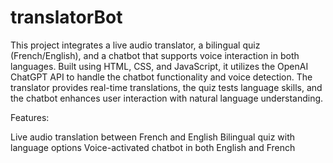 ﻿# translatorBot
This project integrates a live audio translator, a bilingual quiz (French/English), and a chatbot that supports voice interaction in both languages. Built using HTML, CSS, and JavaScript, it utilizes the OpenAI ChatGPT API to handle the chatbot functionality and voice detection. The translator provides real-time translations, the quiz tests language skills, and the chatbot enhances user interaction with natural language understanding.

Features:

Live audio translation between French and English
Bilingual quiz with language options
Voice-activated chatbot in both English and French
